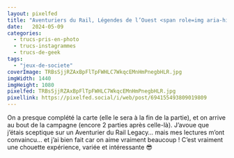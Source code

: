 ```yaml
---
layout: pixelfed
title: "Aventuriers du Rail, Légendes de l’Ouest <span role=img aria-hidden=true>🚂🚃🚃🚃</span>"
date:   2024-05-09
categories: 
  - trucs-pris-en-photo
  - trucs-instagrammes
  - trucs-de-geek
tags: 
  - "jeux-de-societe"
coverImage: TRBsSjjRZAxBpFlTpFWHLC7WkqcEMnHmPnegbHLR.jpg
imgWidth: 1440
imgHeight: 1080
pixelfed: TRBsSjjRZAxBpFlTpFWHLC7WkqcEMnHmPnegbHLR.jpg
pixellink: https://pixelfed.social/i/web/post/694155493809019809
---
```


On a presque complété la carte (elle le sera à la fin de la partie), et on arrive au bout de la campagne (encore 2 parties après celle-là). J’avoue que j’étais sceptique sur un Aventurier du Rail Legacy… mais mes lectures m’ont convaincu… et j’ai bien fait car on aime vraiment beaucoup ! C’est vraiment une chouette expérience, variée et intéressante <span role="img" aria-hidden=true>😎</span>